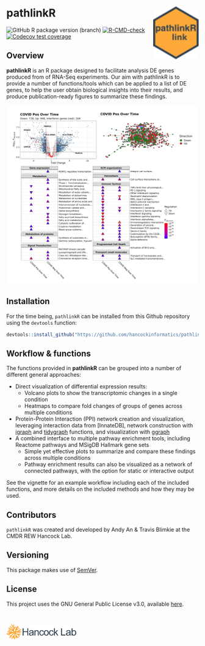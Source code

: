 # pathlinkR <img src="man/figures/favicon_32.svg" align="right" height="138" />

<!-- badges: start -->
![GitHub R package version (branch)](https://img.shields.io/github/r-package/v/hancockinformatics/pathlinkR/main?label=pathlinkR%40main)
[![R-CMD-check](https://github.com/hancockinformatics/pathlinkR/actions/workflows/R-CMD-check.yaml/badge.svg)](https://github.com/hancockinformatics/pathlinkR/actions/workflows/R-CMD-check.yaml)
[![Codecov test coverage](https://codecov.io/gh/hancockinformatics/pathlinkR/branch/main/graph/badge.svg)](https://app.codecov.io/gh/hancockinformatics/pathlinkR?branch=main)
<!-- badges: end -->

## Overview

**pathlinkR** is an R package designed to facilitate analysis DE genes produced
from of RNA-Seq experiments. Our aim with pathlinkR is to provide a number of
functions/tools which can be applied to a list of DE genes, to help the user
obtain biological insights into their results, and produce publication-ready
figures to summarize these findings.

<img src="man/figures/readme_example_plot.png">

## Installation
For the time being, `pathlinkR` can be installed from this Github repository using
the `devtools` function:
```r
devtools::install_github("https://github.com/hancockinformatics/pathlinkR")
```

## Workflow & functions

The functions provided in **pathlinkR** can be grouped into a number of different
general approaches: 

- Direct visualization of differential expression results:
    - Volcano plots to show the transcriptomic changes in a single condition
    - Heatmaps to compare fold changes of groups of genes across multiple
      conditions
- Protein-Protein Interaction (PPI) network creation and visualization,
  leveraging interaction data from [InnateDB], network construction with
  [igraph](https://r.igraph.org/) and [tidygraph](https://tidygraph.data-imaginist.com/)
  functions, and visualization with [ggraph](https://ggraph.data-imaginist.com/)
- A combined interface to multiple pathway enrichment tools, including Reactome
  pathways and MSigDB Hallmark gene sets
  - Simple yet effective plots to summarize and compare these findings across
    multiple conditions
  - Pathway enrichment results can also be visualized as a network of connected
    pathways, with the option for static or interactive output

See the vignette for an example workflow including each of the included
functions, and more details on the included methods and how they may be used.

## Contributors
`pathlinkR` was created and developed by Andy An & Travis Blimkie at the CMDR REW
Hancock Lab.

## Versioning
This package makes use of [SemVer](https://semver.org/).

## License
This project uses the GNU General Public License v3.0, available
[here](https://github.com/hancockinformatics/pathlinkR/blob/main/LICENSE).

<br>

[<img src="man/figures/hancock-lab-logo.svg" height="40px">](http://cmdr.ubc.ca/bobh/)
